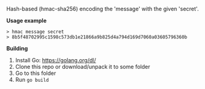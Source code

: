 Hash-based (hmac-sha256) encoding the 'message' with the given 'secret'.

**Usage example**

```
> hmac message secret
> 8b5f48702995c1598c573db1e21866a9b825d4a794d169d7060a03605796360b
```
**Building**

1. Install Go: https://golang.org/dl/
2. Clone this repo or download/unpack it to some folder
3. Go to this folder
4. Run `go build` 